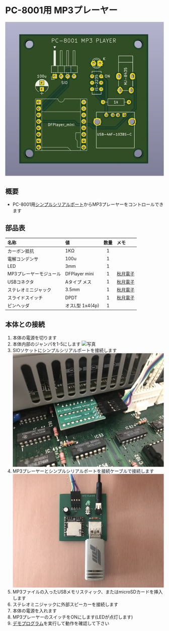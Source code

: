 # PC-8001用 MP3プレーヤー

![写真1](images/pcb_8001_rev5.png)

## 概要
- PC-8001用[シンプルシリアルポート](https://github.com/chiqlappe/simple_serial_port/)からMP3プレーヤーをコントロールできます

## 部品表
|名称|値|数量|メモ|
|:-|:-|:-:|:-|
|カーボン抵抗|1KΩ|1| |
|電解コンデンサ|100u|1| |
|LED|3mm|1| |
|MP3プレーヤーモジュール|DFPlayer mini|1|[秋月電子](https://akizukidenshi.com/catalog/g/g112544/)|
|USBコネクタ|Aタイプ メス|1|[秋月電子](https://akizukidenshi.com/catalog/g/g111551/)|
|ステレオミニジャック|3.5mm|1|[秋月電子](https://akizukidenshi.com/catalog/g/g109060/)|
|スライドスイッチ|DPDT|1|[秋月電子](https://akizukidenshi.com/catalog/g/g102627/)|
|ピンヘッダ|オスL型 1x4(4p)|1| |

## 本体との接続
1. 本体の電源を切ります
2. 本体内部のジャンパを1-5にします
![写真](images/0522b.png)
3. SIOソケットにシンプルシリアルポートを接続します
![写真](images/IMG_2767.JPG)
4. MP3プレーヤーとシンプルシリアルポートを接続ケーブルで接続します
![写真](images/IMG_2768.JPG)
5. MP3ファイルの入ったUSBメモリスティック、またはmicroSDカードを挿入します
6. ステレオミニジャックに外部スピーカーを接続します
7. 本体の電源を入れます
8. MP3プレーヤーのスイッチをONにします(LEDが点灯します)
9. [デモプログラム](https://github.com/chiqlappe/mp3_player/tree/main/PROGRAMS)を実行して動作を確認して下さい
   


